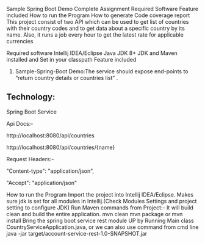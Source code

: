 Sample Spring Boot Demo Complete Assignment
Required Software
Feature included
How to run the Program
How to generate Code coverage report
This project consist of two API which can be used to get list of countries with their country codes and to get data about a specific country by its name. Also, it runs a job every hour to get the latest rate for applicable currencies

Required software
Intellij IDEA/Eclipse
Java JDK 8+
JDK and Maven installed and Set in your classpath
Feature included
1. Sample-Spring-Boot Demo:The service should expose end-points to
   “return country details or countries list” .

## Technology:
Spring Boot Service

Api Docs:-

http://localhost:8080/api/countries

http://localhost:8080/api/countries/{name}

Request Headers:-

"Content-type": "application/json",

"Accept": "application/json"

How to run the Program
Import the project into Intellij IDEA/Eclipse.
Makes sure jdk is set for all modules in Intellij.(Check Modules Settings and project setting to configure JDK)
Run Maven commands from Project:-
It will build clean and build the entire application.
mvn clean
mvn package or mvn install
Bring the spring boot service rest module UP by Running Main class CountryServiceApplication.java, or we can also use command from cmd line java -jar target/account-service-rest-1.0-SNAPSHOT.jar
